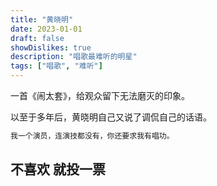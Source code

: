 ```yaml
---
title: "黄晓明"
date: 2023-01-01
draft: false
showDislikes: true
description: "唱歌最难听的明星"
tags: ["唱歌", "难听"]
---
```


一首《闹太套》，给观众留下无法磨灭的印象。

以至于多年后，黄晓明自己又说了调侃自己的话语。

```bash
我一个演员，连演技都没有，你还要求我有唱功。
```

## 不喜欢 就投一票